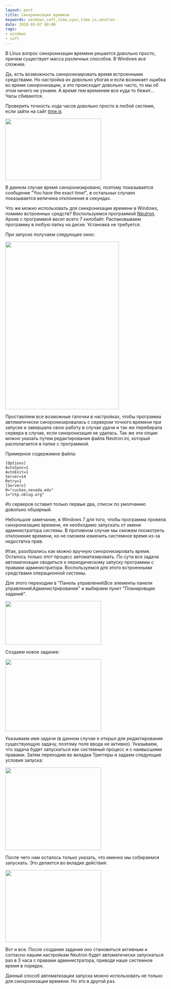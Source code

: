```yaml
---
layout: post
title: Синхронизация времени
keywords: windows,soft,time,sync,time.is,neutron
date: 2010-03-07 00:00
tags:
- windows
- soft
---
```

В Linux вопрос синхронизации времени решается довольно просто, причем существует масса различных способов. В Windows все сложнее.

Да, есть возможность синхронизировать время встроенными средствами. Но настройка их довольно убогая и если возникает ошибка во время синхронизации, а это происходит довольно часто, то мы об этом ничего не узнаем. А время тем временем все куда то бежит... Часы сбиваются.

Проверить точность хода часов довольно просто в любой системе, если зайти на сайт <a
href="http://time.is/" rel="nofollow">time.is</a>

<a href="http://static.juev.ru/2010/03/timeis.png"><img class="aligncenter size-medium wp-image-933" title="timeis" src="http://static.juev.ru/2010/03/timeis-300x192.png" alt="" width="300" height="192" /></a>

В данном случае время синхронизировано, поэтому показывается сообщение "You have the exact time!", в остальных случаях показывается величина отклонения в секундах.

Что же можно использовать для синхронизации времени в Windows, помимо встроенных средств? Воспользуемся программой <a href="http://keir.net/neutron.html" rel="nofollow">Neutron</a>. Архив с программой весит всего 7 килобайт. Распаковываем программу в любую папку на диске. Установка не требуется.

При запуске получаем следующее окно:

<img class="aligncenter size-full wp-image-934" title="scrn_neutron" src="http://static.juev.ru/2010/03/scrn_neutron.png" alt="" width="356" height="523" />

Проставляем все возможные галочки в настройках, чтобы программа автоматически синхронизировалась с сервером точного времени при запуске и завершала свою работу в случае удачи и так же перебирала сервера в случае, если синхронизация не удалась. Так же эти опции можно указать путем редактирования файла Neutron.ini, который располагается в папке с программой.

Примерное содержимое файла:

    [Options]
    AutoSync=1
    AutoExit=1
    Server=14
    Retry=1
    [Servers]
    0="cuckoo.nevada.edu"
    1="ntp.nblug.org"

Из серверов оставил только первые два, список по умолчанию довольно обширный.

Небольшое замечание, в Windows 7 для того, чтобы программа провела синхронизацию времени, ее необходимо запускать от имени администратора системы. В противном случае мы сможем посмотреть отклонение времени, но не сможем изменить системное время из-за недостатка прав.

Итак, разобрались как можно вручную синхронизировать время. Осталось только этот процесс автоматизировать. По сути вся задача автоматизации сводиться к периодическому запуску программы с правами администратора. Воспользуемся для этого встроенными средствами операционной системы.

Для этого переходим в "Панель управления\Все элементы панели управления\Администрирование" и выбираем пункт "Планировщик заданий".

<a href="http://static.juev.ru/2010/03/PlanJob.png"><img class="aligncenter size-medium wp-image-935" title="PlanJob" src="http://static.juev.ru/2010/03/PlanJob-300x136.png" alt="" width="300" height="136" /></a>

Создаем новое задание:

<a href="http://static.juev.ru/2010/03/main3.png"><img class="aligncenter size-medium wp-image-936" title="main" src="http://static.juev.ru/2010/03/main3-300x225.png" alt="" width="300" height="225" /></a>

Указываем имя задачи (в данном случае я открыл для редактирования существующую задачу, поэтому поле ввода не активно). Указываем, что задача будет запускаться как системный процесс и с наивысшими правами. Затем переходим во вкладки Триггеры и задаем следующие условия запуска:

<a href="http://static.juev.ru/2010/03/trigger.png"><img class="aligncenter size-medium wp-image-939" title="trigger" src="http://static.juev.ru/2010/03/trigger-300x258.png" alt="" width="300" height="258" /></a>

После чего нам осталось только указать, что именно мы собираемся запускать. Это делается во вкладке действия:

<a href="http://static.juev.ru/2010/03/run.png"><img class="aligncenter size-medium wp-image-938" title="run" src="http://static.juev.ru/2010/03/run-300x225.png" alt="" width="300" height="225" /></a>

Вот и все. После создания задания оно становиться активным и согласно нашим настройкам Neutron будет автоматически запускаться раз в 3 часа с правами администратора, приводя наше системное время в порядок.

Данный способ автоматизации запуска можно использовать не только для синхронизации времени. Но это в другой раз.
